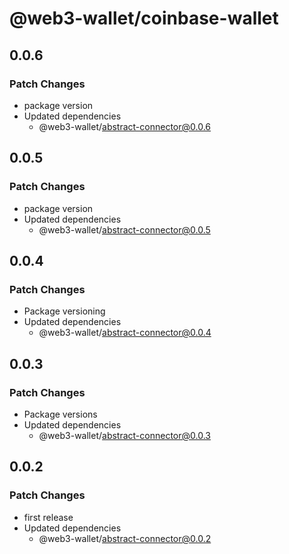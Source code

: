 # @web3-wallet/coinbase-wallet

## 0.0.6

### Patch Changes

- package version
- Updated dependencies
  - @web3-wallet/abstract-connector@0.0.6

## 0.0.5

### Patch Changes

- package version
- Updated dependencies
  - @web3-wallet/abstract-connector@0.0.5

## 0.0.4

### Patch Changes

- Package versioning
- Updated dependencies
  - @web3-wallet/abstract-connector@0.0.4

## 0.0.3

### Patch Changes

- Package versions
- Updated dependencies
  - @web3-wallet/abstract-connector@0.0.3

## 0.0.2

### Patch Changes

- first release
- Updated dependencies
  - @web3-wallet/abstract-connector@0.0.2
